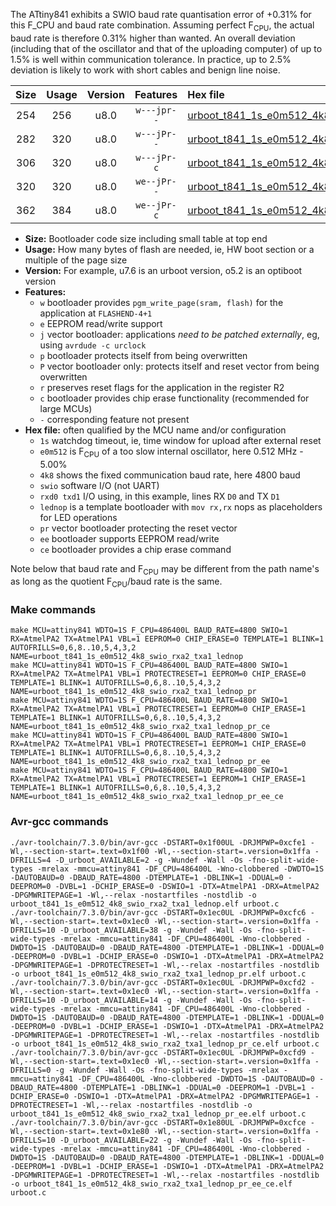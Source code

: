 The ATtiny841 exhibits a SWIO baud rate quantisation error of +0.31% for this F_CPU and baud rate combination. Assuming perfect F<sub>CPU</sub>, the actual baud rate is therefore 0.31% higher than wanted. An overall deviation (including that of the oscillator and that of the uploading computer) of up to 1.5% is well within communication tolerance. In practice, up to 2.5% deviation is likely to work with short cables and benign line noise.

|Size|Usage|Version|Features|Hex file|
|:-:|:-:|:-:|:-:|:--|
|254|256|u8.0|`w---jpr--`|[urboot_t841_1s_e0m512_4k8_swio_rxa2_txa1_lednop.hex](https://raw.githubusercontent.com/stefanrueger/urboot.hex/main/mcus/attiny841/watchdog_1_s/internal_oscillator_e-5.00%25/%2B0m512000_hz/%2B%2B%2B4k8_baud/uart0_rxa2_txa1/lednop/urboot_t841_1s_e0m512_4k8_swio_rxa2_txa1_lednop.hex)|
|282|320|u8.0|`w---jPr--`|[urboot_t841_1s_e0m512_4k8_swio_rxa2_txa1_lednop_pr.hex](https://raw.githubusercontent.com/stefanrueger/urboot.hex/main/mcus/attiny841/watchdog_1_s/internal_oscillator_e-5.00%25/%2B0m512000_hz/%2B%2B%2B4k8_baud/uart0_rxa2_txa1/lednop/urboot_t841_1s_e0m512_4k8_swio_rxa2_txa1_lednop_pr.hex)|
|306|320|u8.0|`w---jPr-c`|[urboot_t841_1s_e0m512_4k8_swio_rxa2_txa1_lednop_pr_ce.hex](https://raw.githubusercontent.com/stefanrueger/urboot.hex/main/mcus/attiny841/watchdog_1_s/internal_oscillator_e-5.00%25/%2B0m512000_hz/%2B%2B%2B4k8_baud/uart0_rxa2_txa1/lednop/urboot_t841_1s_e0m512_4k8_swio_rxa2_txa1_lednop_pr_ce.hex)|
|320|320|u8.0|`we--jPr--`|[urboot_t841_1s_e0m512_4k8_swio_rxa2_txa1_lednop_pr_ee.hex](https://raw.githubusercontent.com/stefanrueger/urboot.hex/main/mcus/attiny841/watchdog_1_s/internal_oscillator_e-5.00%25/%2B0m512000_hz/%2B%2B%2B4k8_baud/uart0_rxa2_txa1/lednop/urboot_t841_1s_e0m512_4k8_swio_rxa2_txa1_lednop_pr_ee.hex)|
|362|384|u8.0|`we--jPr-c`|[urboot_t841_1s_e0m512_4k8_swio_rxa2_txa1_lednop_pr_ee_ce.hex](https://raw.githubusercontent.com/stefanrueger/urboot.hex/main/mcus/attiny841/watchdog_1_s/internal_oscillator_e-5.00%25/%2B0m512000_hz/%2B%2B%2B4k8_baud/uart0_rxa2_txa1/lednop/urboot_t841_1s_e0m512_4k8_swio_rxa2_txa1_lednop_pr_ee_ce.hex)|

- **Size:** Bootloader code size including small table at top end
- **Usage:** How many bytes of flash are needed, ie, HW boot section or a multiple of the page size
- **Version:** For example, u7.6 is an urboot version, o5.2 is an optiboot version
- **Features:**
  + `w` bootloader provides `pgm_write_page(sram, flash)` for the application at `FLASHEND-4+1`
  + `e` EEPROM read/write support
  + `j` vector bootloader: applications *need to be patched externally*, eg, using `avrdude -c urclock`
  + `p` bootloader protects itself from being overwritten
  + `P` vector bootloader only: protects itself and reset vector from being overwritten
  + `r` preserves reset flags for the application in the register R2
  + `c` bootloader provides chip erase functionality (recommended for large MCUs)
  + `-` corresponding feature not present
- **Hex file:** often qualified by the MCU name and/or configuration
  + `1s` watchdog timeout, ie, time window for upload after external reset
  + `e0m512` is F<sub>CPU</sub> of a too slow internal oscillator, here 0.512 MHz - 5.00%
  + `4k8` shows the fixed communication baud rate, here 4800 baud
  + `swio` software I/O (not UART)
  + `rxd0 txd1` I/O using, in this example, lines RX `D0` and TX `D1`
  + `lednop` is a template bootloader with `mov rx,rx` nops as placeholders for LED operations
  + `pr` vector bootloader protecting the reset vector
  + `ee` bootloader supports EEPROM read/write
  + `ce` bootloader provides a chip erase command


Note below that baud rate and F<sub>CPU</sub> may be different from the path name's as long as the quotient F<sub>CPU</sub>/baud rate is the same.

### Make commands
```
make MCU=attiny841 WDTO=1S F_CPU=486400L BAUD_RATE=4800 SWIO=1 RX=AtmelPA2 TX=AtmelPA1 VBL=1 EEPROM=0 CHIP_ERASE=0 TEMPLATE=1 BLINK=1 AUTOFRILLS=0,6,8..10,5,4,3,2 NAME=urboot_t841_1s_e0m512_4k8_swio_rxa2_txa1_lednop
make MCU=attiny841 WDTO=1S F_CPU=486400L BAUD_RATE=4800 SWIO=1 RX=AtmelPA2 TX=AtmelPA1 VBL=1 PROTECTRESET=1 EEPROM=0 CHIP_ERASE=0 TEMPLATE=1 BLINK=1 AUTOFRILLS=0,6,8..10,5,4,3,2 NAME=urboot_t841_1s_e0m512_4k8_swio_rxa2_txa1_lednop_pr
make MCU=attiny841 WDTO=1S F_CPU=486400L BAUD_RATE=4800 SWIO=1 RX=AtmelPA2 TX=AtmelPA1 VBL=1 PROTECTRESET=1 EEPROM=0 CHIP_ERASE=1 TEMPLATE=1 BLINK=1 AUTOFRILLS=0,6,8..10,5,4,3,2 NAME=urboot_t841_1s_e0m512_4k8_swio_rxa2_txa1_lednop_pr_ce
make MCU=attiny841 WDTO=1S F_CPU=486400L BAUD_RATE=4800 SWIO=1 RX=AtmelPA2 TX=AtmelPA1 VBL=1 PROTECTRESET=1 EEPROM=1 CHIP_ERASE=0 TEMPLATE=1 BLINK=1 AUTOFRILLS=0,6,8..10,5,4,3,2 NAME=urboot_t841_1s_e0m512_4k8_swio_rxa2_txa1_lednop_pr_ee
make MCU=attiny841 WDTO=1S F_CPU=486400L BAUD_RATE=4800 SWIO=1 RX=AtmelPA2 TX=AtmelPA1 VBL=1 PROTECTRESET=1 EEPROM=1 CHIP_ERASE=1 TEMPLATE=1 BLINK=1 AUTOFRILLS=0,6,8..10,5,4,3,2 NAME=urboot_t841_1s_e0m512_4k8_swio_rxa2_txa1_lednop_pr_ee_ce
```

### Avr-gcc commands
```
./avr-toolchain/7.3.0/bin/avr-gcc -DSTART=0x1f00UL -DRJMPWP=0xcfe1 -Wl,--section-start=.text=0x1f00 -Wl,--section-start=.version=0x1ffa -DFRILLS=4 -D_urboot_AVAILABLE=2 -g -Wundef -Wall -Os -fno-split-wide-types -mrelax -mmcu=attiny841 -DF_CPU=486400L -Wno-clobbered -DWDTO=1S -DAUTOBAUD=0 -DBAUD_RATE=4800 -DTEMPLATE=1 -DBLINK=1 -DDUAL=0 -DEEPROM=0 -DVBL=1 -DCHIP_ERASE=0 -DSWIO=1 -DTX=AtmelPA1 -DRX=AtmelPA2 -DPGMWRITEPAGE=1 -Wl,--relax -nostartfiles -nostdlib -o urboot_t841_1s_e0m512_4k8_swio_rxa2_txa1_lednop.elf urboot.c
./avr-toolchain/7.3.0/bin/avr-gcc -DSTART=0x1ec0UL -DRJMPWP=0xcfc6 -Wl,--section-start=.text=0x1ec0 -Wl,--section-start=.version=0x1ffa -DFRILLS=10 -D_urboot_AVAILABLE=38 -g -Wundef -Wall -Os -fno-split-wide-types -mrelax -mmcu=attiny841 -DF_CPU=486400L -Wno-clobbered -DWDTO=1S -DAUTOBAUD=0 -DBAUD_RATE=4800 -DTEMPLATE=1 -DBLINK=1 -DDUAL=0 -DEEPROM=0 -DVBL=1 -DCHIP_ERASE=0 -DSWIO=1 -DTX=AtmelPA1 -DRX=AtmelPA2 -DPGMWRITEPAGE=1 -DPROTECTRESET=1 -Wl,--relax -nostartfiles -nostdlib -o urboot_t841_1s_e0m512_4k8_swio_rxa2_txa1_lednop_pr.elf urboot.c
./avr-toolchain/7.3.0/bin/avr-gcc -DSTART=0x1ec0UL -DRJMPWP=0xcfd2 -Wl,--section-start=.text=0x1ec0 -Wl,--section-start=.version=0x1ffa -DFRILLS=10 -D_urboot_AVAILABLE=14 -g -Wundef -Wall -Os -fno-split-wide-types -mrelax -mmcu=attiny841 -DF_CPU=486400L -Wno-clobbered -DWDTO=1S -DAUTOBAUD=0 -DBAUD_RATE=4800 -DTEMPLATE=1 -DBLINK=1 -DDUAL=0 -DEEPROM=0 -DVBL=1 -DCHIP_ERASE=1 -DSWIO=1 -DTX=AtmelPA1 -DRX=AtmelPA2 -DPGMWRITEPAGE=1 -DPROTECTRESET=1 -Wl,--relax -nostartfiles -nostdlib -o urboot_t841_1s_e0m512_4k8_swio_rxa2_txa1_lednop_pr_ce.elf urboot.c
./avr-toolchain/7.3.0/bin/avr-gcc -DSTART=0x1ec0UL -DRJMPWP=0xcfd9 -Wl,--section-start=.text=0x1ec0 -Wl,--section-start=.version=0x1ffa -DFRILLS=0 -g -Wundef -Wall -Os -fno-split-wide-types -mrelax -mmcu=attiny841 -DF_CPU=486400L -Wno-clobbered -DWDTO=1S -DAUTOBAUD=0 -DBAUD_RATE=4800 -DTEMPLATE=1 -DBLINK=1 -DDUAL=0 -DEEPROM=1 -DVBL=1 -DCHIP_ERASE=0 -DSWIO=1 -DTX=AtmelPA1 -DRX=AtmelPA2 -DPGMWRITEPAGE=1 -DPROTECTRESET=1 -Wl,--relax -nostartfiles -nostdlib -o urboot_t841_1s_e0m512_4k8_swio_rxa2_txa1_lednop_pr_ee.elf urboot.c
./avr-toolchain/7.3.0/bin/avr-gcc -DSTART=0x1e80UL -DRJMPWP=0xcfce -Wl,--section-start=.text=0x1e80 -Wl,--section-start=.version=0x1ffa -DFRILLS=10 -D_urboot_AVAILABLE=22 -g -Wundef -Wall -Os -fno-split-wide-types -mrelax -mmcu=attiny841 -DF_CPU=486400L -Wno-clobbered -DWDTO=1S -DAUTOBAUD=0 -DBAUD_RATE=4800 -DTEMPLATE=1 -DBLINK=1 -DDUAL=0 -DEEPROM=1 -DVBL=1 -DCHIP_ERASE=1 -DSWIO=1 -DTX=AtmelPA1 -DRX=AtmelPA2 -DPGMWRITEPAGE=1 -DPROTECTRESET=1 -Wl,--relax -nostartfiles -nostdlib -o urboot_t841_1s_e0m512_4k8_swio_rxa2_txa1_lednop_pr_ee_ce.elf urboot.c
```

